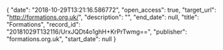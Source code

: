 {
  "date": "2018-10-29T13:21:16.586772", 
  "open_access": true, 
  "target_url": "http://formations.org.uk/", 
  "description": "", 
  "end_date": null, 
  "title": "Formations", 
  "record_id": "20181029T132116/UrxJQDt4o1ghH+KrPrTwmg==", 
  "publisher": "formations.org.uk", 
  "start_date": null
}

